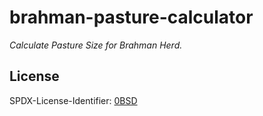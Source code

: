 # brahman-pasture-calculator

_Calculate Pasture Size for Brahman Herd._

## License

SPDX-License-Identifier: [0BSD](https://spdx.org/licenses/0BSD.html)
